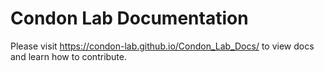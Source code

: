 # Condon Lab Documentation
Please visit https://condon-lab.github.io/Condon_Lab_Docs/ to view docs and learn how to contribute.  